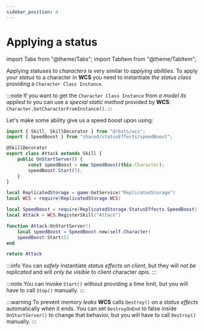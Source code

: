 ```yaml
---
sidebar_position: 4
---
```


# Applying a status

import Tabs from "@theme/Tabs";
import TabItem from "@theme/TabItem";

Applying statuses to *characters* is very similar to *applying abilities*.
To apply your *status* to a character in **WCS** you need to instantiate *the status class* providing a `Character Class Instance`.

:::note
If you want to get the `Character Class Instance` from *a model its applied to* you can use a *special static method* provided by **WCS**:
`Character.GetCharacterFromInstance()`.
:::

Let's make some ability give us a speed boost upon using:

<Tabs groupId="languages">
<TabItem value="TypeScript" default>

```ts title="dash.ts" showLineNumbers
import { Skill, SkillDecorator } from "@rbxts/wcs";
import { SpeedBoost } from "shared/statusEffects/speedBoost";

@SkillDecorator
export class Attack extends Skill {
	public OnStartServer() {
		const speedBoost = new SpeedBoost(this.Character);
		speedBoost.Start(5);
	}
}
```

</TabItem>
<TabItem value="Luau">

```lua title="dash.lua" showLineNumbers
local ReplicatedStorage = game:GetService("ReplicatedStorage")
local WCS = require(ReplicatedStorage.WCS)

local SpeedBoost = require(ReplicatedStorage.StatusEffects.SpeedBoost)
local Attack = WCS.RegisterSkill("Attack")

function Attack:OnStartServer()
	local speedBoost = SpeedBoost.new(self.Character)
	speedBoost:Start(5)
end

return Attack
```

</TabItem>
</Tabs>

:::info
You can *safely* instantiate *status effects on client*, but they will *not be replicated* and will *only be visible* to client character *apis*.
:::

:::note
You can invoke `Start()` without providing a time limit, but you will have to call `Stop()` manually.
:::

:::warning
To prevent *memory leaks* **WCS** calls `Destroy()` on a *status effects* automatically when it ends.
You can set `DestroyOnEnd` to false inside `OnStartServer()` to change that behavior, but you will have to
call `Destroy()` manually.
:::